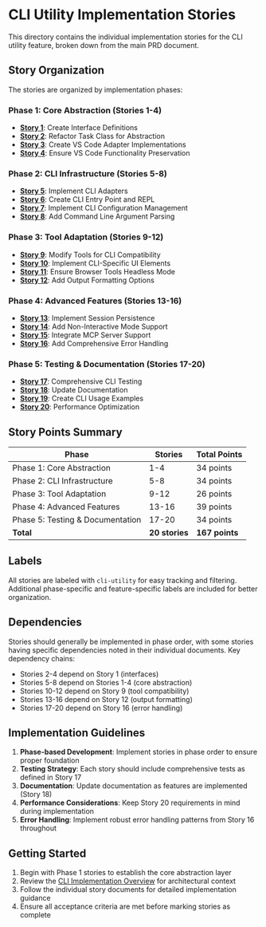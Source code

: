 # CLI Utility Implementation Stories

This directory contains the individual implementation stories for the CLI utility feature, broken down from the main PRD document.

## Story Organization

The stories are organized by implementation phases:

### Phase 1: Core Abstraction (Stories 1-4)
- **[Story 1](story-01-create-interface-definitions.md)**: Create Interface Definitions
- **[Story 2](story-02-refactor-task-class.md)**: Refactor Task Class for Abstraction
- **[Story 3](story-03-create-vscode-adapters.md)**: Create VS Code Adapter Implementations
- **[Story 4](story-04-ensure-vscode-functionality.md)**: Ensure VS Code Functionality Preservation

### Phase 2: CLI Infrastructure (Stories 5-8)
- **[Story 5](story-05-implement-cli-adapters.md)**: Implement CLI Adapters
- **[Story 6](story-06-create-cli-entry-point.md)**: Create CLI Entry Point and REPL
- **[Story 7](story-07-cli-configuration-management.md)**: Implement CLI Configuration Management
- **[Story 8](story-08-command-line-argument-parsing.md)**: Add Command Line Argument Parsing

### Phase 3: Tool Adaptation (Stories 9-12)
- **[Story 9](story-09-modify-tools-cli-compatibility.md)**: Modify Tools for CLI Compatibility
- **[Story 10](story-10-cli-ui-elements.md)**: Implement CLI-Specific UI Elements
- **[Story 11](story-11-browser-headless-mode.md)**: Ensure Browser Tools Headless Mode
- **[Story 12](story-12-output-formatting-options.md)**: Add Output Formatting Options

### Phase 4: Advanced Features (Stories 13-16)
- **[Story 13](story-13-session-persistence.md)**: Implement Session Persistence
- **[Story 14](story-14-non-interactive-mode.md)**: Add Non-Interactive Mode Support
- **[Story 15](story-15-mcp-server-support.md)**: Integrate MCP Server Support
- **[Story 16](story-16-comprehensive-error-handling.md)**: Add Comprehensive Error Handling

### Phase 5: Testing & Documentation (Stories 17-20)
- **[Story 17](story-17-comprehensive-cli-testing.md)**: Comprehensive CLI Testing
- **[Story 18](story-18-update-documentation.md)**: Update Documentation
- **[Story 19](story-19-cli-usage-examples.md)**: Create CLI Usage Examples
- **[Story 20](story-20-performance-optimization.md)**: Performance Optimization

## Story Points Summary

| Phase | Stories | Total Points |
|-------|---------|--------------|
| Phase 1: Core Abstraction | 1-4 | 34 points |
| Phase 2: CLI Infrastructure | 5-8 | 34 points |
| Phase 3: Tool Adaptation | 9-12 | 26 points |
| Phase 4: Advanced Features | 13-16 | 39 points |
| Phase 5: Testing & Documentation | 17-20 | 34 points |
| **Total** | **20 stories** | **167 points** |

## Labels
All stories are labeled with `cli-utility` for easy tracking and filtering. Additional phase-specific and feature-specific labels are included for better organization.

## Dependencies
Stories should generally be implemented in phase order, with some stories having specific dependencies noted in their individual documents. Key dependency chains:

- Stories 2-4 depend on Story 1 (interfaces)
- Stories 5-8 depend on Stories 1-4 (core abstraction)
- Stories 10-12 depend on Story 9 (tool compatibility)
- Stories 13-16 depend on Story 12 (output formatting)
- Stories 17-20 depend on Story 16 (error handling)

## Implementation Guidelines

1. **Phase-based Development**: Implement stories in phase order to ensure proper foundation
2. **Testing Strategy**: Each story should include comprehensive tests as defined in Story 17
3. **Documentation**: Update documentation as features are implemented (Story 18)
4. **Performance Considerations**: Keep Story 20 requirements in mind during implementation
5. **Error Handling**: Implement robust error handling patterns from Story 16 throughout

## Getting Started

1. Begin with Phase 1 stories to establish the core abstraction layer
2. Review the [CLI Implementation Overview](cli-utility-implementation.md) for architectural context
3. Follow the individual story documents for detailed implementation guidance
4. Ensure all acceptance criteria are met before marking stories as complete